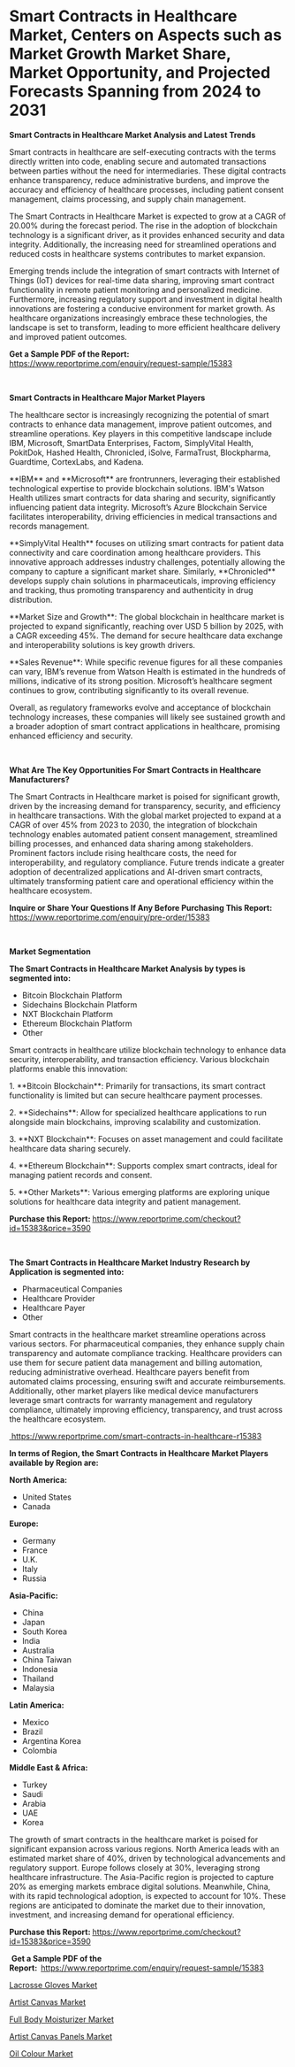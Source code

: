 <p><h1>Smart Contracts in Healthcare Market, Centers on Aspects such as Market Growth Market Share, Market Opportunity, and Projected Forecasts Spanning from 2024 to 2031</h1></p><p><strong>Smart Contracts in Healthcare Market Analysis and Latest Trends</strong></p>
<p><p>Smart contracts in healthcare are self-executing contracts with the terms directly written into code, enabling secure and automated transactions between parties without the need for intermediaries. These digital contracts enhance transparency, reduce administrative burdens, and improve the accuracy and efficiency of healthcare processes, including patient consent management, claims processing, and supply chain management.</p><p>The Smart Contracts in Healthcare Market is expected to grow at a CAGR of 20.00% during the forecast period. The rise in the adoption of blockchain technology is a significant driver, as it provides enhanced security and data integrity. Additionally, the increasing need for streamlined operations and reduced costs in healthcare systems contributes to market expansion. </p><p>Emerging trends include the integration of smart contracts with Internet of Things (IoT) devices for real-time data sharing, improving smart contract functionality in remote patient monitoring and personalized medicine. Furthermore, increasing regulatory support and investment in digital health innovations are fostering a conducive environment for market growth. As healthcare organizations increasingly embrace these technologies, the landscape is set to transform, leading to more efficient healthcare delivery and improved patient outcomes.</p></p>
<p><strong>Get a Sample PDF of the Report:&nbsp;</strong> <a href="https://www.reportprime.com/enquiry/request-sample/15383?utm_campaign=1123&utm_medium=2&utm_source=Github&utm_content=ia&utm_term=29112024&utm_id=smart-contracts-in-healthcare">https://www.reportprime.com/enquiry/request-sample/15383</a></p>
<p>&nbsp;</p>
<p><strong>Smart Contracts in Healthcare Major Market Players</strong></p>
<p><p>The healthcare sector is increasingly recognizing the potential of smart contracts to enhance data management, improve patient outcomes, and streamline operations. Key players in this competitive landscape include IBM, Microsoft, SmartData Enterprises, Factom, SimplyVital Health, PokitDok, Hashed Health, Chronicled, iSolve, FarmaTrust, Blockpharma, Guardtime, CortexLabs, and Kadena.</p><p>**IBM** and **Microsoft** are frontrunners, leveraging their established technological expertise to provide blockchain solutions. IBM's Watson Health utilizes smart contracts for data sharing and security, significantly influencing patient data integrity. Microsoft’s Azure Blockchain Service facilitates interoperability, driving efficiencies in medical transactions and records management.</p><p>**SimplyVital Health** focuses on utilizing smart contracts for patient data connectivity and care coordination among healthcare providers. This innovative approach addresses industry challenges, potentially allowing the company to capture a significant market share. Similarly, **Chronicled** develops supply chain solutions in pharmaceuticals, improving efficiency and tracking, thus promoting transparency and authenticity in drug distribution.</p><p>**Market Size and Growth**: The global blockchain in healthcare market is projected to expand significantly, reaching over USD 5 billion by 2025, with a CAGR exceeding 45%. The demand for secure healthcare data exchange and interoperability solutions is key growth drivers.</p><p>**Sales Revenue**: While specific revenue figures for all these companies can vary, IBM’s revenue from Watson Health is estimated in the hundreds of millions, indicative of its strong position. Microsoft’s healthcare segment continues to grow, contributing significantly to its overall revenue.</p><p>Overall, as regulatory frameworks evolve and acceptance of blockchain technology increases, these companies will likely see sustained growth and a broader adoption of smart contract applications in healthcare, promising enhanced efficiency and security.</p></p>
<p>&nbsp;</p>
<p><strong>What Are The Key Opportunities For Smart Contracts in Healthcare Manufacturers?</strong></p>
<p><p>The Smart Contracts in Healthcare market is poised for significant growth, driven by the increasing demand for transparency, security, and efficiency in healthcare transactions. With the global market projected to expand at a CAGR of over 45% from 2023 to 2030, the integration of blockchain technology enables automated patient consent management, streamlined billing processes, and enhanced data sharing among stakeholders. Prominent factors include rising healthcare costs, the need for interoperability, and regulatory compliance. Future trends indicate a greater adoption of decentralized applications and AI-driven smart contracts, ultimately transforming patient care and operational efficiency within the healthcare ecosystem.</p></p>
<p><strong>Inquire or Share Your Questions If Any Before Purchasing This Report:</strong> <a href="https://www.reportprime.com/enquiry/pre-order/15383?utm_campaign=1123&utm_medium=2&utm_source=Github&utm_content=ia&utm_term=29112024&utm_id=smart-contracts-in-healthcare">https://www.reportprime.com/enquiry/pre-order/15383</a></p>
<p>&nbsp;</p>
<p><strong>Market Segmentation</strong></p>
<p><strong>The Smart Contracts in Healthcare Market Analysis by types is segmented into:</strong></p>
<p><ul><li>Bitcoin Blockchain Platform</li><li>Sidechains Blockchain Platform</li><li>NXT Blockchain Platform</li><li>Ethereum Blockchain Platform</li><li>Other</li></ul></p>
<p><p>Smart contracts in healthcare utilize blockchain technology to enhance data security, interoperability, and transaction efficiency. Various blockchain platforms enable this innovation:</p><p>1. **Bitcoin Blockchain**: Primarily for transactions, its smart contract functionality is limited but can secure healthcare payment processes.</p><p>  </p><p>2. **Sidechains**: Allow for specialized healthcare applications to run alongside main blockchains, improving scalability and customization.</p><p>3. **NXT Blockchain**: Focuses on asset management and could facilitate healthcare data sharing securely.</p><p>4. **Ethereum Blockchain**: Supports complex smart contracts, ideal for managing patient records and consent.</p><p>5. **Other Markets**: Various emerging platforms are exploring unique solutions for healthcare data integrity and patient management.</p></p>
<p><strong>Purchase this Report:&nbsp;</strong><a href="https://www.reportprime.com/checkout?id=15383&price=3590&utm_campaign=1123&utm_medium=2&utm_source=Github&utm_content=ia&utm_term=29112024&utm_id=smart-contracts-in-healthcare">https://www.reportprime.com/checkout?id=15383&price=3590</a></p>
<p>&nbsp;</p>
<p><strong>The Smart Contracts in Healthcare Market Industry Research by Application is segmented into:</strong></p>
<p><ul><li>Pharmaceutical Companies</li><li>Healthcare Provider</li><li>Healthcare Payer</li><li>Other</li></ul></p>
<p><p>Smart contracts in the healthcare market streamline operations across various sectors. For pharmaceutical companies, they enhance supply chain transparency and automate compliance tracking. Healthcare providers can use them for secure patient data management and billing automation, reducing administrative overhead. Healthcare payers benefit from automated claims processing, ensuring swift and accurate reimbursements. Additionally, other market players like medical device manufacturers leverage smart contracts for warranty management and regulatory compliance, ultimately improving efficiency, transparency, and trust across the healthcare ecosystem.</p></p>
<p><a href="https://www.reportprime.com/smart-contracts-in-healthcare-r15383?utm_campaign=1123&utm_medium=2&utm_source=Github&utm_content=ia&utm_term=29112024&utm_id=smart-contracts-in-healthcare">&nbsp;https://www.reportprime.com/smart-contracts-in-healthcare-r15383</a></p>
<p><strong>In terms of Region, the Smart Contracts in Healthcare Market Players available by Region are:</strong></p>
<p>
    <p> <strong> North America: </strong>
        <ul>
            <li>United States</li>
            <li>Canada</li>
        </ul>
        </p> 
    <p> <strong> Europe: </strong>
        <ul>
            <li>Germany</li>
            <li>France</li>
            <li>U.K.</li>
            <li>Italy</li>
            <li>Russia</li>
        </ul>
        </p> 
    <p> <strong> Asia-Pacific: </strong>
        <ul>
            <li>China</li>
            <li>Japan</li>
            <li>South Korea</li>
            <li>India</li>
            <li>Australia</li>
            <li>China Taiwan</li>
            <li>Indonesia</li>
            <li>Thailand</li>
            <li>Malaysia</li>
        </ul>
        </p> 
    <p> <strong> Latin America: </strong>
        <ul>
            <li>Mexico</li>
            <li>Brazil</li>
            <li>Argentina Korea</li>
            <li>Colombia</li>
        </ul>
        </p> 
    <p> <strong> Middle East & Africa: </strong>
        <ul>
            <li>Turkey</li>
            <li>Saudi</li>
            <li>Arabia</li>
            <li>UAE</li>
            <li>Korea</li>
        </ul>
    </p>
    </p>
<p><p>The growth of smart contracts in the healthcare market is poised for significant expansion across various regions. North America leads with an estimated market share of 40%, driven by technological advancements and regulatory support. Europe follows closely at 30%, leveraging strong healthcare infrastructure. The Asia-Pacific region is projected to capture 20% as emerging markets embrace digital solutions. Meanwhile, China, with its rapid technological adoption, is expected to account for 10%. These regions are anticipated to dominate the market due to their innovation, investment, and increasing demand for operational efficiency.</p></p>
<p><strong>Purchase this Report: </strong><a href="https://www.reportprime.com/checkout?id=15383&price=3590&utm_campaign=1123&utm_medium=2&utm_source=Github&utm_content=ia&utm_term=29112024&utm_id=smart-contracts-in-healthcare">https://www.reportprime.com/checkout?id=15383&price=3590</a></p>
<p>&nbsp;<strong>Get a Sample PDF of the Report:&nbsp;&nbsp;</strong><a href="https://www.reportprime.com/enquiry/request-sample/15383?utm_campaign=1123&utm_medium=2&utm_source=Github&utm_content=ia&utm_term=29112024&utm_id=smart-contracts-in-healthcare">https://www.reportprime.com/enquiry/request-sample/15383</a></p>
<p><strong></strong></p>
<p><p><a href="https://issuu.com/reportprime-2/docs/lacrosse-gloves-market-size-2030.pptx?utm_campaign=1123&utm_medium=2&utm_source=Github&utm_content=ia&utm_term=29112024&utm_id=smart-contracts-in-healthcare">Lacrosse Gloves Market</a></p><p><a href="https://www.linkedin.com/pulse/market-forecasting-change-global-artist-canvas-dynamics-iqwge?utm_campaign=1123&utm_medium=2&utm_source=Github&utm_content=ia&utm_term=29112024&utm_id=smart-contracts-in-healthcare">Artist Canvas Market</a></p><p><a href="https://issuu.com/reportprime-2/docs/full-body-moisturizer-market-size-2030.pptx?utm_campaign=1123&utm_medium=2&utm_source=Github&utm_content=ia&utm_term=29112024&utm_id=smart-contracts-in-healthcare">Full Body Moisturizer Market</a></p><p><a href="https://www.linkedin.com/pulse/artist-canvas-panels-market-size-segmentation-trends-a7xie?utm_campaign=1123&utm_medium=2&utm_source=Github&utm_content=ia&utm_term=29112024&utm_id=smart-contracts-in-healthcare">Artist Canvas Panels Market</a></p><p><a href="https://www.linkedin.com/pulse/oil-colour-market-growth-segmentation-regional-analysis-3hkie?utm_campaign=1123&utm_medium=2&utm_source=Github&utm_content=ia&utm_term=29112024&utm_id=smart-contracts-in-healthcare">Oil Colour Market</a></p></p>